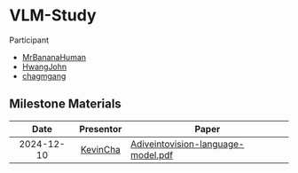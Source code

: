 
# VLM-Study

Participant
* [MrBananaHuman](https://github.com/MrBananaHuman)
* [HwangJohn](https://github.com/HwangJohn)
* [chagmgang](https://github.com/chagmgang)

## Milestone Materials

|   Date  |       Presentor       |                                                                                                              Paper                                                                                                       |
|:-------:|:--------------------:|------------------------------------------------------------------------------------------------------------------------------------------------------------------------------------------------------------------|
| 2024-12-10 |     [KevinCha](https://github.com/chagmgang)     |  [Adiveintovision-language-model.pdf](/material/Adiveintovision-language-model.pdf) |
